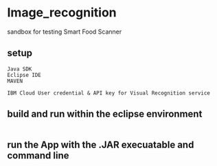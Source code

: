 # Image_recognition
sandbox for testing Smart Food Scanner

## setup

```
Java SDK
Eclipse IDE
MAVEN

IBM Cloud User credential & API key for Visual Recognition service
```

## build and run within the eclipse environment

```

```

## run the App with the .JAR execuatable and command line

```

```

